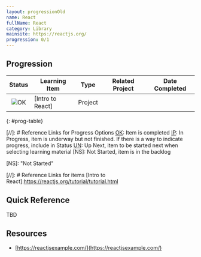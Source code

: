 ```yaml
---
layout: progressionOld
name: React
fullName: React
category: Library
mainsite: https://reactjs.org/
progression: 0/1
---
```


## Progression

|  Status   | Learning Item    |  Type   | Related Project | Date Completed |
| :-------: | ---------------- | :-----: | --------------- | -------------- |
| ![OK][OK] | [Intro to React] | Project |                 |                |
{: #prog-table}

[//]: # Reference Links for Progress Options
[OK]: Item is completed
[IP]: In Progress, item is underway but not finished. If there is a way to indicate progress, include in Status
[UN]: Up Next, item to be started next when selecting learning material
[NS]: Not Started, item is in the backlog

[OK]: {{site.baseurl}}/assets/images/icons/check-circle-outline.svg "Complete"
[IP]: {{site.baseurl}}/assets/images/icons/cog.svg "In progress"
[UN]: {{site.baseurl}}/assets/images/icons/update.svg "Up next"
[NS]: "Not Started"

[//]: # Reference Links for items
[Intro to React]:https://reactjs.org/tutorial/tutorial.html

## Quick Reference

TBD

## Resources

- [https://reactjsexample.com/](https://reactjsexample.com/)